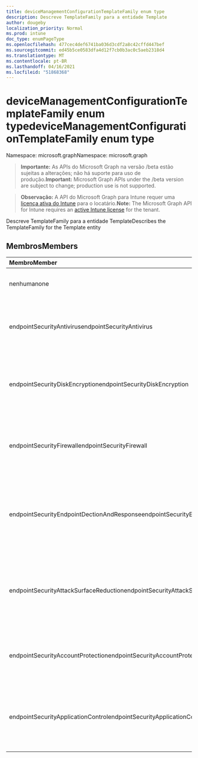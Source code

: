 ```yaml
---
title: deviceManagementConfigurationTemplateFamily enum type
description: Descreve TemplateFamily para a entidade Template
author: dougeby
localization_priority: Normal
ms.prod: intune
doc_type: enumPageType
ms.openlocfilehash: 477cec4def6741ba036d3cdf2a8c42cffd447bef
ms.sourcegitcommit: ed45b5ce0583dfa4d12f7cb0b3ac0c5aeb2318d4
ms.translationtype: MT
ms.contentlocale: pt-BR
ms.lasthandoff: 04/16/2021
ms.locfileid: "51868368"
---
```

# <a name="devicemanagementconfigurationtemplatefamily-enum-type"></a><span data-ttu-id="dc3d2-103">deviceManagementConfigurationTemplateFamily enum type</span><span class="sxs-lookup"><span data-stu-id="dc3d2-103">deviceManagementConfigurationTemplateFamily enum type</span></span>

<span data-ttu-id="dc3d2-104">Namespace: microsoft.graph</span><span class="sxs-lookup"><span data-stu-id="dc3d2-104">Namespace: microsoft.graph</span></span>

> <span data-ttu-id="dc3d2-105">**Importante:** As APIs do Microsoft Graph na versão /beta estão sujeitas a alterações; não há suporte para uso de produção.</span><span class="sxs-lookup"><span data-stu-id="dc3d2-105">**Important:** Microsoft Graph APIs under the /beta version are subject to change; production use is not supported.</span></span>

> <span data-ttu-id="dc3d2-106">**Observação:** A API do Microsoft Graph para Intune requer uma [licença ativa do Intune](https://go.microsoft.com/fwlink/?linkid=839381) para o locatário.</span><span class="sxs-lookup"><span data-stu-id="dc3d2-106">**Note:** The Microsoft Graph API for Intune requires an [active Intune license](https://go.microsoft.com/fwlink/?linkid=839381) for the tenant.</span></span>

<span data-ttu-id="dc3d2-107">Descreve TemplateFamily para a entidade Template</span><span class="sxs-lookup"><span data-stu-id="dc3d2-107">Describes the TemplateFamily for the Template entity</span></span>

## <a name="members"></a><span data-ttu-id="dc3d2-108">Membros</span><span class="sxs-lookup"><span data-stu-id="dc3d2-108">Members</span></span>
|<span data-ttu-id="dc3d2-109">Membro</span><span class="sxs-lookup"><span data-stu-id="dc3d2-109">Member</span></span>|<span data-ttu-id="dc3d2-110">Valor</span><span class="sxs-lookup"><span data-stu-id="dc3d2-110">Value</span></span>|<span data-ttu-id="dc3d2-111">Descrição</span><span class="sxs-lookup"><span data-stu-id="dc3d2-111">Description</span></span>|
|:---|:---|:---|
|<span data-ttu-id="dc3d2-112">nenhuma</span><span class="sxs-lookup"><span data-stu-id="dc3d2-112">none</span></span>|<span data-ttu-id="dc3d2-113">0</span><span class="sxs-lookup"><span data-stu-id="dc3d2-113">0</span></span>|<span data-ttu-id="dc3d2-114">Padrão para a família de modelos quando a política não está vinculada a um modelo</span><span class="sxs-lookup"><span data-stu-id="dc3d2-114">Default for Template Family when Policy is not linked to a Template</span></span>|
|<span data-ttu-id="dc3d2-115">endpointSecurityAntivirus</span><span class="sxs-lookup"><span data-stu-id="dc3d2-115">endpointSecurityAntivirus</span></span>|<span data-ttu-id="dc3d2-116">10 </span><span class="sxs-lookup"><span data-stu-id="dc3d2-116">10</span></span>|<span data-ttu-id="dc3d2-117">Família de Modelos para EndpointSecurityAntivirus que gerencia o grupo discreto de configurações de antivírus para dispositivos gerenciados</span><span class="sxs-lookup"><span data-stu-id="dc3d2-117">Template Family for EndpointSecurityAntivirus that manages the discrete group of antivirus settings for managed devices</span></span>|
|<span data-ttu-id="dc3d2-118">endpointSecurityDiskEncryption</span><span class="sxs-lookup"><span data-stu-id="dc3d2-118">endpointSecurityDiskEncryption</span></span>|<span data-ttu-id="dc3d2-119">11</span><span class="sxs-lookup"><span data-stu-id="dc3d2-119">11</span></span>|<span data-ttu-id="dc3d2-120">Família de Modelos para EndpointSecurityDiskEncryption que fornece configurações relevantes para um método de criptografia integrado de dispositivos, como FileVault ou BitLocker</span><span class="sxs-lookup"><span data-stu-id="dc3d2-120">Template Family for EndpointSecurityDiskEncryption that provides settings that are relevant for a devices built-in encryption  method, like FileVault or BitLocker</span></span>|
|<span data-ttu-id="dc3d2-121">endpointSecurityFirewall</span><span class="sxs-lookup"><span data-stu-id="dc3d2-121">endpointSecurityFirewall</span></span>|<span data-ttu-id="dc3d2-122">12 </span><span class="sxs-lookup"><span data-stu-id="dc3d2-122">12</span></span>|<span data-ttu-id="dc3d2-123">Família de Modelos para EndpointSecurityFirewall que ajuda a configurar um firewall integrado de dispositivos para dispositivos que executem macOS e Windows 10</span><span class="sxs-lookup"><span data-stu-id="dc3d2-123">Template Family for EndpointSecurityFirewall that helps configure a devices built-in firewall for device that run macOS and Windows 10</span></span>|
|<span data-ttu-id="dc3d2-124">endpointSecurityEndpointDectionAndResponse</span><span class="sxs-lookup"><span data-stu-id="dc3d2-124">endpointSecurityEndpointDectionAndResponse</span></span>|<span data-ttu-id="dc3d2-125">13</span><span class="sxs-lookup"><span data-stu-id="dc3d2-125">13</span></span>|<span data-ttu-id="dc3d2-126">Família de Modelos para EndpointSecurityEndpointDectionAndResponse que facilita o gerenciamento das configurações de EDR e dispositivos de integração para o Microsoft Defender para Ponto de Extremidade</span><span class="sxs-lookup"><span data-stu-id="dc3d2-126">Template Family for EndpointSecurityEndpointDectionAndResponse that facilitates management of the EDR settings and onboard devices to Microsoft Defender for Endpoint</span></span>|
|<span data-ttu-id="dc3d2-127">endpointSecurityAttackSurfaceReduction</span><span class="sxs-lookup"><span data-stu-id="dc3d2-127">endpointSecurityAttackSurfaceReduction</span></span>|<span data-ttu-id="dc3d2-128">14 </span><span class="sxs-lookup"><span data-stu-id="dc3d2-128">14</span></span>|<span data-ttu-id="dc3d2-129">Família de Modelos para EndpointSecurityAttackSurfaceReduction que ajudam a reduzir suas superfícies de ataque, minimizando os locais onde sua organização está vulnerável a ameaças cibernéticas e ataques</span><span class="sxs-lookup"><span data-stu-id="dc3d2-129">Template Family for EndpointSecurityAttackSurfaceReduction that help reduce your attack surfaces, by minimizing the places where your organization is vulnerable to cyberthreats and attacks</span></span>|
|<span data-ttu-id="dc3d2-130">endpointSecurityAccountProtection</span><span class="sxs-lookup"><span data-stu-id="dc3d2-130">endpointSecurityAccountProtection</span></span>|<span data-ttu-id="dc3d2-131">15 </span><span class="sxs-lookup"><span data-stu-id="dc3d2-131">15</span></span>|<span data-ttu-id="dc3d2-132">Família de modelos para EndpointSecurityAccountProtection que facilita a proteção da identidade e contas dos usuários</span><span class="sxs-lookup"><span data-stu-id="dc3d2-132">Template Family for EndpointSecurityAccountProtection that facilitates protecting the identity and accounts of users</span></span>|
|<span data-ttu-id="dc3d2-133">endpointSecurityApplicationControl</span><span class="sxs-lookup"><span data-stu-id="dc3d2-133">endpointSecurityApplicationControl</span></span>|<span data-ttu-id="dc3d2-134">16 </span><span class="sxs-lookup"><span data-stu-id="dc3d2-134">16</span></span>|<span data-ttu-id="dc3d2-135">Família de Modelos para ApplicationControl que ajuda a reduzir as ameaças de segurança restringindo os aplicativos que os usuários podem executar e o código que é executado no System Core (kernel)</span><span class="sxs-lookup"><span data-stu-id="dc3d2-135">Template Family for ApplicationControl that helps mitigate security threats by restricting the applications that users can run and the code that runs in the System Core (kernel)</span></span>|




